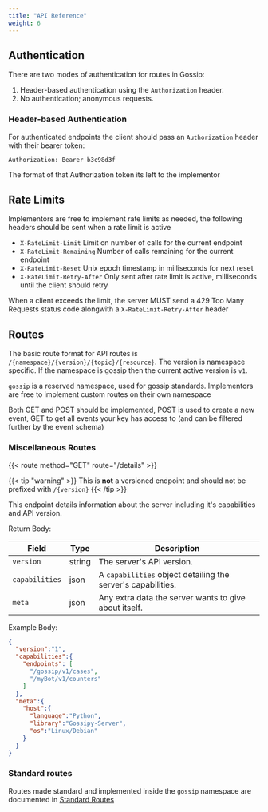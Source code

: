 ```yaml
---
title: "API Reference"
weight: 6
---
```


## Authentication


There are two modes of authentication for routes in Gossip:

1) Header-based authentication using the `Authorization` header.
2) No authentication; anonymous requests.

### Header-based Authentication

For authenticated endpoints the client should pass an `Authorization` header with their bearer token:

```
Authorization: Bearer b3c98d3f
```

The format of that Authorization token its left to the implementor

## Rate Limits

Implementors are free to implement rate limits as needed, the following headers should be sent when a rate limit is active

- `X-RateLimit-Limit` Limit on number of calls for the current endpoint
- `X-RateLimit-Remaining` Number of calls remaining for the current endpoint
- `X-RateLimit-Reset` Unix epoch timestamp in milliseconds for next reset
- `X-RateLimit-Retry-After` Only sent after rate limit is active, milliseconds until the client should retry

When a client exceeds the limit, the server MUST send a 429 Too Many Requests status code alongwith a `X-RateLimit-Retry-After` header

## Routes

The basic route format for API routes is `/{namespace}/{version}/{topic}/{resource}`. The version is namespace specific. If the namespace is gossip then the current active version is `v1`.

`gossip` is a reserved namespace, used for gossip standards. Implementors are free to implement custom routes on their own namespace

Both GET and POST should be implemented, POST is used to create a new event, GET to get all events your key has access to (and can be filtered further by the event schema)

### Miscellaneous Routes

{{< route method="GET" route="/details" >}}

{{< tip "warning" >}}
This is **not** a versioned endpoint and should not be prefixed with `/{version}`
{{< /tip >}}

This endpoint details information about the server including it's capabilities and API version.

Return Body:

| Field          | Type   | Description                                                  |
| -------------- | ------ | ------------------------------------------------------------ |
| `version`      | string | The server's API version.                                    |
| `capabilities` | json   | A `capabilities` object detailing the server's capabilities. |
| `meta`         | json   | Any extra data the server wants to give about itself.        |

Example Body:

```json
{
  "version":"1",
  "capabilities":{
    "endpoints": [
      "/gossip/v1/cases",
      "/myBot/v1/counters"
    ]
  },
  "meta":{
    "host":{
      "language":"Python",
      "library":"Gossipy-Server",
      "os":"Linux/Debian"
    }
  }
}
```

### Standard routes

Routes made standard and implemented inside the `gossip` namespace are documented in [Standard Routes](standard-routes.md)
